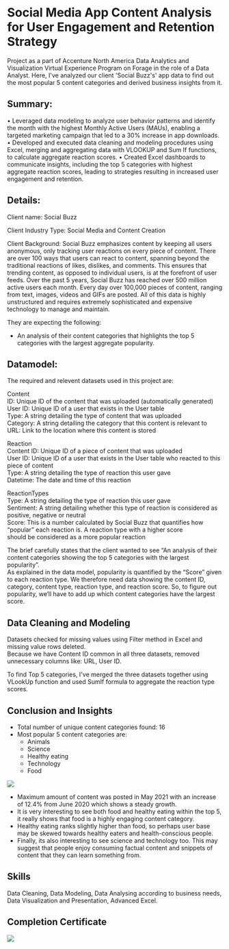 # Social Media App Content Analysis for User Engagement and Retention Strategy
Project as a part of Accenture North America Data Analytics and Visualization Virtual Experience Program on Forage in the role of a Data Analyst. Here, I've analyzed our client 'Social Buzz's' app data to find out the most popular 5 content categories and derived business insights from it.

## Summary:
• Leveraged data modeling to analyze user behavior patterns and identify the month with the highest Monthly Active 
Users (MAUs), enabling a targeted marketing campaign that led to a 30% increase in app downloads. 
• Developed and executed data cleaning and modeling procedures using Excel, merging and aggregating data with 
VLOOKUP and Sum If functions, to calculate aggregate reaction scores. 
• Created Excel dashboards to communicate insights, including the top 5 categories with highest aggregate reaction 
scores, leading to strategies resulting in increased user engagement and retention.

## Details:
Client name: Social Buzz

Client Industry Type: Social Media and Content Creation

Client Background: Social Buzz emphasizes content by keeping all users anonymous, only tracking user reactions on every piece of content. 
There are over 100 ways that users can react to content, spanning beyond the traditional reactions of likes, dislikes, and comments. 
This ensures that trending content, as opposed to individual users, is at the forefront of user feeds. 
Over the past 5 years, Social Buzz has reached over 500 million active users each month.
Every day over 100,000 pieces of content, ranging from text, images, videos and GIFs are posted. All of this data is highly unstructured and 
requires extremely sophisticated and expensive technology to manage and maintain.

They are expecting the following: 
- An analysis of their content categories that highlights the top 5 categories with the largest aggregate popularity.

## Datamodel:
The required and relevent datasets used in this project are:

Content  
ID: Unique ID of the content that was uploaded (automatically generated)  
User ID: Unique ID of a user that exists in the User table  
Type: A string detailing the type of content that was uploaded  
Category: A string detailing the category that this content is relevant to  
URL: Link to the location where this content is stored  

Reaction  
Content ID: Unique ID of a piece of content that was uploaded  
User ID: Unique ID of a user that exists in the User table who reacted to this piece of content  
Type: A string detailing the type of reaction this user gave  
Datetime: The date and time of this reaction  

ReactionTypes  
Type: A string detailing the type of reaction this user gave  
Sentiment: A string detailing whether this type of reaction is considered as positive, negative or neutral  
Score: This is a number calculated by Social Buzz that quantifies how “popular” each reaction is. A reaction type with a higher score  
should be considered as a more popular reaction

The brief carefully states that the client wanted to see “An analysis of their content categories showing the top 5 categories with the largest popularity”.  
As explained in the data model, popularity is quantified by the “Score” given to each reaction type.
We therefore need data showing the content ID, category, content type, reaction type, and reaction score.
So, to figure out popularity, we’ll have to add up which content categories have the largest score.

## Data Cleaning and Modeling

Datasets checked for missing values using Filter method in Excel and missing value rows deleted.  
Because we have Content ID common in all three datasets, removed unnecessary columns like: URL, User ID.  

To find Top 5 categories, I've merged the three datasets together using VLookUp function and used SumIf formula to aggregate the reaction type scores.  

## Conclusion and Insights

- Total number of unique content categories found: 16
- Most popular 5 content categories are:
  - Animals
  - Science 
  - Healthy eating
  - Technology 
  - Food   
  
![](https://user-images.githubusercontent.com/102014569/225896035-f44e8348-852f-43dc-a681-056f1bbbe23f.png)

- Maximum amount of content was posted in May 2021 with an increase of 12.4% from June 2020 which shows a steady growth.
- It is very interesting to see both food and healthy eating within the top 5, it really shows that food is a highly engaging content category. 
- Healthy eating ranks slightly higher than food, so perhaps user base may be skewed towards healthy eaters and health-conscious people.
- Finally, its also interesting to see science and technology too. This may suggest that people enjoy consuming factual content and snippets of content that they 
can learn something from.

## Skills 
Data Cleaning, Data Modeling, Data Analysing according to business needs, Data Visualization and Presentation, Advanced Excel.

## Completion Certificate

![](https://user-images.githubusercontent.com/102014569/225937691-cdca24fa-72f4-4480-bc5c-48590430a45c.png)

